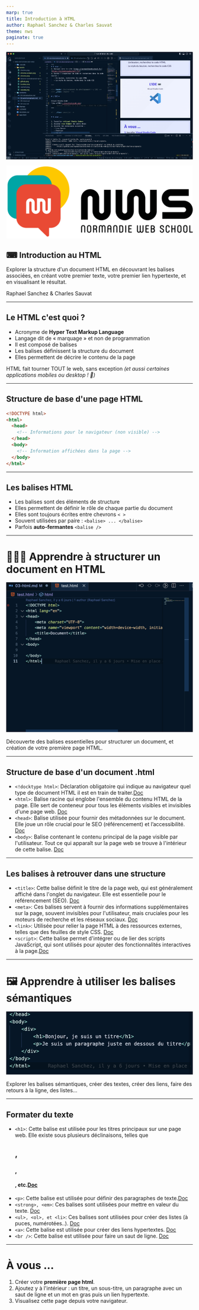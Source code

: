 ```yaml
---
marp: true
title: Introduction à HTML
author: Raphael Sanchez & Charles Sauvat
theme: nws
paginate: true
---
```


<!-- Slide 01 -->
<!-- _class: cover -->
<!-- _paginate: false -->

![bg right:40%](../../assets/vscode-screen.png)

![w:250](../../assets/logo-nws.svg)

## ⌨ Introduction au HTML

Explorer la structure d'un document HTML en découvrant les balises associées, en créant votre premier texte, votre premier lien hypertexte, et en visualisant le résultat.

Raphael Sanchez & Charles Sauvat

---

## Le HTML c'est quoi ?

- Acronyme de **Hyper Text Markup Language**
- Langage dit de « marquage » et non de programmation
- Il est composé de balises
- Les balises définissent la structure du document
- Elles permettent de décrire le contenu de la page

HTML fait tourner TOUT le web, sans exception _(et aussi certaines applications mobiles ou desktop ! 🫠)_

---

## Structure de base d'une page HTML

```html
<!DOCTYPE html>
<html>
  <head>
    <!-- Informations pour le navigateur (non visible) -->
  </head>
  <body>
    <!-- Information affichées dans la page -->
  </body>
</html>
```

---

## Les balises HTML

- Les balises sont des éléments de structure
- Elles permettent de définir le rôle de chaque partie du document
- Elles sont toujours écrites entre chevrons `< >`
- Souvent utilisées par paire : `<balise> ... </balise>`
- Parfois **auto-fermantes** `<balise />`

---

<!-- header: '' -->
<!-- _class: chapter  -->

# 👨🏻‍🏫 Apprendre à structurer un document en HTML

![bg right](../../assets/structure-doc-html.png)

Découverte des balises essentielles pour structurer un document, et création de votre première page HTML.

---

## Structure de base d'un document .html

- `<!docktype html>`: Déclaration obligatoire qui indique au navigateur quel type de document HTML il est en train de traiter.[Doc](https://developer.mozilla.org/fr/docs/Glossary/Doctype)
- `<html>`: Balise racine qui englobe l'ensemble du contenu HTML de la page. Elle sert de conteneur pour tous les éléments visibles et invisibles d'une page web. [Doc](https://developer.mozilla.org/fr/docs/Web/HTML/Element/html)
- `<head>`: Balise utilisée pour fournir des métadonnées sur le document. Elle joue un rôle crucial pour le SEO (référencement) et l’accessibilité. [Doc](https://developer.mozilla.org/fr/docs/Web/HTML/Element/head)
- `<body>`: Balise contenant le contenu principal de la page visible par l'utilisateur. Tout ce qui apparaît sur la page web se trouve à l'intérieur de cette balise. [Doc](https://developer.mozilla.org/fr/docs/Web/HTML/Element/body)

---

<!-- header: "Apprendre à structurer un document en HTML" -->

## Les balises à retrouver dans une structure

- `<title>`: Cette balise définit le titre de la page web, qui est généralement affiché dans l'onglet du navigateur. Elle est essentielle pour le référencement (SEO). [Doc](https://developer.mozilla.org/en-US/docs/Web/HTML/Element/title)
- `<meta>`: Ces balises servent à fournir des informations supplémentaires sur la page, souvent invisibles pour l'utilisateur, mais cruciales pour les moteurs de recherche et les réseaux sociaux. [Doc](https://developer.mozilla.org/fr/docs/Web/HTML/Element/meta)
- `<link>`: Utilisée pour relier la page HTML à des ressources externes, telles que des feuilles de style CSS. [Doc](https://developer.mozilla.org/fr/docs/Web/HTML/Element/link)
- `<script>`: Cette balise permet d'intégrer ou de lier des scripts JavaScript, qui sont utilisés pour ajouter des fonctionnalités interactives à la page.[Doc](https://developer.mozilla.org/fr/docs/Web/HTML/Element/script)

---

<!-- header: '' -->
<!-- _class: chapter  -->

# 🖼️ Apprendre à utiliser les balises sémantiques

![bg right](../../assets/semantic-balises.png)

Explorer les balises sémantiques, créer des textes, créer des liens, faire des retours à la ligne, des listes...

---

<!-- header: "Apprendre à structurer un document en HTML" -->

## Formater du texte

- `<h1>`: Cette balise est utilisée pour les titres principaux sur une page web. Elle existe sous plusieurs déclinaisons, telles que <h2>, <h3>, <h4>, etc.[Doc](https://developer.mozilla.org/fr/docs/Web/HTML/Element/Heading_Elements)
- `<p>`: Cette balise est utilisée pour définir des paragraphes de texte.[Doc](https://developer.mozilla.org/fr/docs/Web/HTML/Element/p)
- `<strong>, <em>`: Ces balises sont utilisées pour mettre en valeur du texte. [Doc](https://developer.mozilla.org/fr/docs/Web/HTML/Element/strong)
- `<ul>, <ol>, et <li>`: Ces balises sont utilisées pour créer des listes (à puces, numérotées..). [Doc](https://developer.mozilla.org/fr/docs/Learn/CSS/Styling_text/Styling_lists)
- `<a>`: Cette balise est utilisée pour créer des liens hypertextes. [Doc](https://developer.mozilla.org/fr/docs/Web/HTML/Element/a)
- `<br />`: Cette balise est utilisée pour faire un saut de ligne. [Doc](https://developer.mozilla.org/fr/docs/Web/HTML/Element/br)

---

<!-- _class: exercise -->

# À vous ...

1. Créer votre **première page html**.
2. Ajoutez y à l'intérieur : un titre, un sous-titre, un paragraphe avec un saut de ligne et un mot en gras puis un lien hypertexte.
3. Visualisez cette page depuis votre navigateur.
